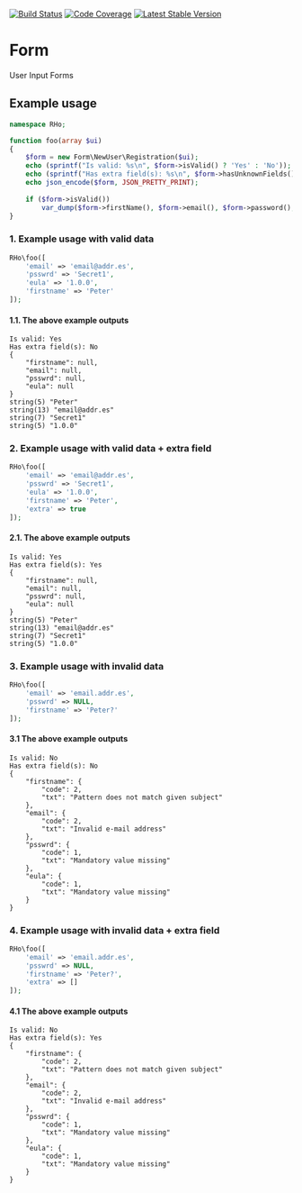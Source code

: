[![Build Status](https://travis-ci.org/robert-horvath/form.svg?branch=master)](https://travis-ci.org/robert-horvath/form)
[![Code Coverage](https://codecov.io/gh/robert-horvath/form/branch/master/graph/badge.svg)](https://codecov.io/gh/robert-horvath/form)
[![Latest Stable Version](https://img.shields.io/packagist/v/robert/form.svg)](https://packagist.org/packages/robert/form)

# Form
User Input Forms

## Example usage
```php
namespace RHo;

function foo(array $ui)
{
    $form = new Form\NewUser\Registration($ui);
    echo (sprintf("Is valid: %s\n", $form->isValid() ? 'Yes' : 'No'));
    echo (sprintf("Has extra field(s): %s\n", $form->hasUnknownFields() ? 'Yes' : 'No'));
    echo json_encode($form, JSON_PRETTY_PRINT);
    
    if ($form->isValid())
        var_dump($form->firstName(), $form->email(), $form->password(), $form->eulaVersion());
}
```

### 1. Example usage with valid data
```php
RHo\foo([
    'email' => 'email@addr.es',
    'psswrd' => 'Secret1',
    'eula' => '1.0.0',
    'firstname' => 'Peter'
]);
```
#### 1.1. The above example outputs
```
Is valid: Yes
Has extra field(s): No
{
    "firstname": null,
    "email": null,
    "psswrd": null,
    "eula": null
}
string(5) "Peter"
string(13) "email@addr.es"
string(7) "Secret1"
string(5) "1.0.0"
```
### 2. Example usage with valid data + extra field
```php
RHo\foo([
    'email' => 'email@addr.es',
    'psswrd' => 'Secret1',
    'eula' => '1.0.0',
    'firstname' => 'Peter',
    'extra' => true
]);
```
#### 2.1. The above example outputs
```
Is valid: Yes
Has extra field(s): Yes
{
    "firstname": null,
    "email": null,
    "psswrd": null,
    "eula": null
}
string(5) "Peter"
string(13) "email@addr.es"
string(7) "Secret1"
string(5) "1.0.0"
```
### 3. Example usage with invalid data
```php
RHo\foo([
    'email' => 'email.addr.es',
    'psswrd' => NULL,
    'firstname' => 'Peter?'
]);
```
#### 3.1 The above example outputs
```
Is valid: No
Has extra field(s): No
{
    "firstname": {
        "code": 2,
        "txt": "Pattern does not match given subject"
    },
    "email": {
        "code": 2,
        "txt": "Invalid e-mail address"
    },
    "psswrd": {
        "code": 1,
        "txt": "Mandatory value missing"
    },
    "eula": {
        "code": 1,
        "txt": "Mandatory value missing"
    }
}
```
### 4. Example usage with invalid data + extra field
```php
RHo\foo([
    'email' => 'email.addr.es',
    'psswrd' => NULL,
    'firstname' => 'Peter?',
    'extra' => []
]);
```
#### 4.1 The above example outputs
```
Is valid: No
Has extra field(s): Yes
{
    "firstname": {
        "code": 2,
        "txt": "Pattern does not match given subject"
    },
    "email": {
        "code": 2,
        "txt": "Invalid e-mail address"
    },
    "psswrd": {
        "code": 1,
        "txt": "Mandatory value missing"
    },
    "eula": {
        "code": 1,
        "txt": "Mandatory value missing"
    }
}
```
